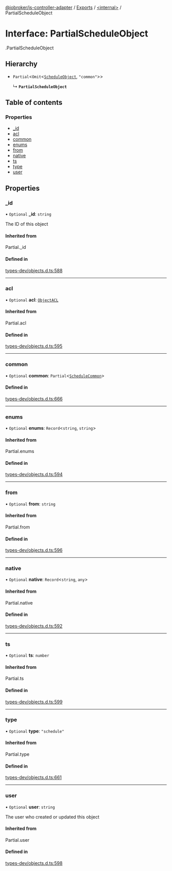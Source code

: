 [@iobroker/js-controller-adapter](../README.md) / [Exports](../modules.md) / [<internal\>](../modules/internal_.md) / PartialScheduleObject

# Interface: PartialScheduleObject

[<internal>](../modules/internal_.md).PartialScheduleObject

## Hierarchy

- `Partial`<`Omit`<[`ScheduleObject`](internal_.ScheduleObject.md), ``"common"``\>\>

  ↳ **`PartialScheduleObject`**

## Table of contents

### Properties

- [\_id](internal_.PartialScheduleObject.md#_id)
- [acl](internal_.PartialScheduleObject.md#acl)
- [common](internal_.PartialScheduleObject.md#common)
- [enums](internal_.PartialScheduleObject.md#enums)
- [from](internal_.PartialScheduleObject.md#from)
- [native](internal_.PartialScheduleObject.md#native)
- [ts](internal_.PartialScheduleObject.md#ts)
- [type](internal_.PartialScheduleObject.md#type)
- [user](internal_.PartialScheduleObject.md#user)

## Properties

### \_id

• `Optional` **\_id**: `string`

The ID of this object

#### Inherited from

Partial.\_id

#### Defined in

[types-dev/objects.d.ts:588](https://github.com/ioBroker/ioBroker.js-controller/blob/78d4a34e/packages/types-dev/objects.d.ts#L588)

___

### acl

• `Optional` **acl**: [`ObjectACL`](internal_.ObjectACL.md)

#### Inherited from

Partial.acl

#### Defined in

[types-dev/objects.d.ts:595](https://github.com/ioBroker/ioBroker.js-controller/blob/78d4a34e/packages/types-dev/objects.d.ts#L595)

___

### common

• `Optional` **common**: `Partial`<[`ScheduleCommon`](internal_.ScheduleCommon.md)\>

#### Defined in

[types-dev/objects.d.ts:666](https://github.com/ioBroker/ioBroker.js-controller/blob/78d4a34e/packages/types-dev/objects.d.ts#L666)

___

### enums

• `Optional` **enums**: `Record`<`string`, `string`\>

#### Inherited from

Partial.enums

#### Defined in

[types-dev/objects.d.ts:594](https://github.com/ioBroker/ioBroker.js-controller/blob/78d4a34e/packages/types-dev/objects.d.ts#L594)

___

### from

• `Optional` **from**: `string`

#### Inherited from

Partial.from

#### Defined in

[types-dev/objects.d.ts:596](https://github.com/ioBroker/ioBroker.js-controller/blob/78d4a34e/packages/types-dev/objects.d.ts#L596)

___

### native

• `Optional` **native**: `Record`<`string`, `any`\>

#### Inherited from

Partial.native

#### Defined in

[types-dev/objects.d.ts:592](https://github.com/ioBroker/ioBroker.js-controller/blob/78d4a34e/packages/types-dev/objects.d.ts#L592)

___

### ts

• `Optional` **ts**: `number`

#### Inherited from

Partial.ts

#### Defined in

[types-dev/objects.d.ts:599](https://github.com/ioBroker/ioBroker.js-controller/blob/78d4a34e/packages/types-dev/objects.d.ts#L599)

___

### type

• `Optional` **type**: ``"schedule"``

#### Inherited from

Partial.type

#### Defined in

[types-dev/objects.d.ts:661](https://github.com/ioBroker/ioBroker.js-controller/blob/78d4a34e/packages/types-dev/objects.d.ts#L661)

___

### user

• `Optional` **user**: `string`

The user who created or updated this object

#### Inherited from

Partial.user

#### Defined in

[types-dev/objects.d.ts:598](https://github.com/ioBroker/ioBroker.js-controller/blob/78d4a34e/packages/types-dev/objects.d.ts#L598)
